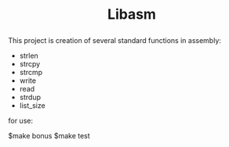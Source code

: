 # <p align=center> Libasm </p>

This project is creation of several standard functions in assembly:

- strlen 
- strcpy 
- strcmp 
- write 
- read 
- strdup
- list_size

for use:

$make bonus
$make test

